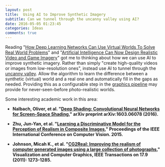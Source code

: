 ```yaml
---
layout: post
title:  Using AI to Improve Synthetic Imagery
subtitle: Can we tunnel through the uncanny valley using AI?
date: 2016-05-05 01:23:45
categories: Ideas
comments: true
---
```


Reading "[How Deep Learning Networks Can Use Virtual Worlds To Solve Real World Problems](http://www.forbes.com/sites/kevinmurnane/2016/05/05/how-deep-learning-networks-can-use-virtual-worlds-to-solve-real-world-problems/)" and "[Artificial Intelligence Can Now Design Realistic Video and Game Imagery](https://www.technologyreview.com/s/601258/artificial-intelligence-can-now-design-realistic-video-and-game-imagery/)" got me to thinking about how we can use AI to improve synthetic imagery. Rather than simply "create high-quality videos or images from low-resolution ones", instead use AI to tunnel through the [uncanny valley](https://en.wikipedia.org/wiki/Uncanny_valley). Allow the algorithm to learn the difference between a synthetic (virtual) world and a real one and automatically fill in the gaps as needed. Providing this as a configurable step in the [graphics pipeline](https://en.wikipedia.org/wiki/Graphics_pipeline) may provide for never-seen-before photo-realistic worlds.

Some interesting academic work in this area:

* **Nalbach, Oliver, et al. "[Deep Shading: Convolutional Neural Networks for Screen-Space Shading.](https://arxiv.org/pdf/1603.06078.pdf)" arXiv preprint arXiv:1603.06078 (2016).**

* **Zhu, Jun-Yan, et al. "[Learning a Discriminative Model for the Perception of Realism in Composite Images.](http://www.cv-foundation.org/openaccess/content_iccv_2015/papers/Zhu_Learning_a_Discriminative_ICCV_2015_paper.pdf)" Proceedings of the IEEE International Conference on Computer Vision. 2015.**

* **Johnson, Micah K., et al. "[CG2Real: Improving the realism of computer generated images using a large collection of photographs.](https://www.researchgate.net/profile/Micah_Johnson3/publication/224189077_CG2Real_Improving_the_Realism_of_Computer_Generated_Images_Using_a_Large_Collection_of_Photographs/links/5447a2870cf2d62c30508c45.pdf)" Visualization and Computer Graphics, IEEE Transactions on 17.9 (2011): 1273-1285.**

